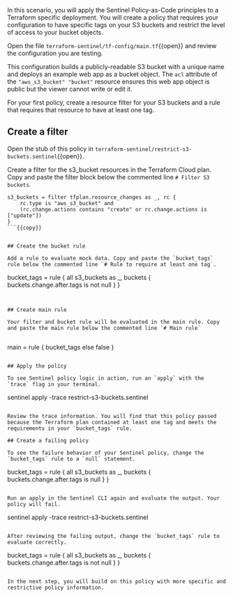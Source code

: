 In this scenario, you will apply the Sentinel Policy-as-Code principles to a Terraform specific deployment. You will create a policy that requires your configuration to have specific tags on your S3 buckets and restrict the level of access to your bucket objects.

Open the file `terraform-sentinel/tf-config/main.tf`{{open}} and review the configuration you are testing.

This configuration builds a publicly-readable S3 bucket with a unique name and deploys an example web app as a bucket object. The `acl` attribute of the `"aws_s3_bucket" "bucket"` resource ensures this web app object is public but the viewer cannot write or edit it.

For your first policy, create a resource filter for your S3 buckets and a rule that requires that resource to have at least one tag. 

## Create a filter

Open the stub of this policy in `terraform-sentinel/restrict-s3-buckets.sentinel`{{open}}.

Create a filter for the s3_bucket resources in the Terraform Cloud plan. Copy and paste the filter block below the commented line `# Filter S3 buckets`.

```
s3_buckets = filter tfplan.resource_changes as _, rc {
	rc.type is "aws_s3_bucket" and
	(rc.change.actions contains "create" or rc.change.actions is ["update"])
}
```{{copy}}


## Create the bucket rule

Add a rule to evaluate mock data. Copy and paste the `bucket_tags` rule below the commented line `# Rule to require at least one tag`.

```
bucket_tags = rule {
	all s3_buckets as _, buckets {
	buckets.change.after.tags is not null
	}
}
```{{copy}}


## Create main rule

Your filter and bucket rule will be evaluated in the main rule. Copy and paste the main rule below the commented line `# Main rule`


```
main = rule {
    bucket_tags else false
}
```{{copy}}

## Apply the policy

To see Sentinel policy logic in action, run an `apply` with the `trace` flag in your terminal.

```
sentinel apply -trace restrict-s3-buckets.sentinel
```{{execute}}

Review the trace information. You will find that this policy passed because the Terraform plan contained at least one tag and meets the requirements in your `bucket_tags` rule.

## Create a failing policy

To see the failure behavior of your Sentinel policy, change the `bucket_tags` rule to a `null` statement.

```
bucket_tags = rule {
all s3_buckets as _, buckets {
	buckets.change.after.tags is null
	}
}
```{{copy}}

Run an apply in the Sentinel CLI again and evaluate the output. Your policy will fail.

```
sentinel apply -trace restrict-s3-buckets.sentinel
```{{execute}}

After reviewing the failing output, change the `bucket_tags` rule to evaluate correctly.

```
bucket_tags = rule {
all s3_buckets as _, buckets {
	buckets.change.after.tags is not null
	}
}
```{{copy}}

In the next step, you will build on this policy with more specific and restrictive policy information.
